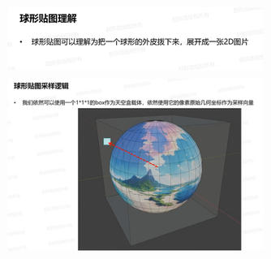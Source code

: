 ![输入图片说明](/imgs/2025-02-17/fGoLSbjlRnfQ6WYq.png)

![输入图片说明](/imgs/2025-02-17/fX6qU701Q758Z7Ws.png)
<!--stackedit_data:
eyJoaXN0b3J5IjpbMjMzODMyODEzLDE0NTEyNjQwNzddfQ==
-->